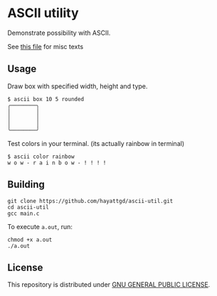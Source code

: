 # ASCII utility

Demonstrate possibility with ASCII.

See [this file](ASCII) for misc texts

## Usage

Draw box with specified width, height and type.

```
$ ascii box 10 5 rounded
╭────────╮
│        │
│        │
│        │
╰────────╯
```
Test colors in your terminal. (its actually rainbow in terminal)

```
$ ascii color rainbow
w o w - r a i n b o w - ! ! ! ! 
```

## Building

```
git clone https://github.com/hayattgd/ascii-util.git
cd ascii-util
gcc main.c
```

To execute `a.out`, run:

```
chmod +x a.out
./a.out
```

## License

This repository is distributed under [GNU GENERAL PUBLIC LICENSE](LICENSE).
